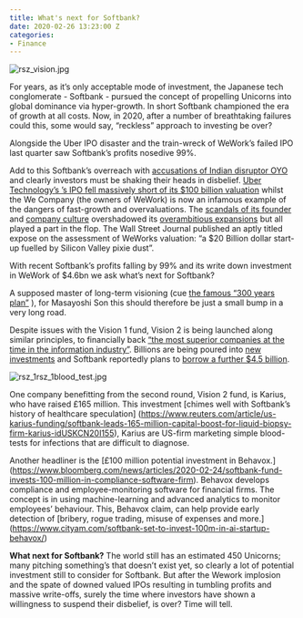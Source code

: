 ```yaml
---
title: What's next for Softbank?
date: 2020-02-26 13:23:00 Z
categories:
- Finance
---
```


![rsz_vision.jpg](/uploads/rsz_vision.jpg)


For years, as it’s only acceptable mode of investment, the Japanese tech conglomerate - Softbank - pursued the concept of propelling Unicorns into global dominance via hyper-growth. In short Softbank championed the era of growth at all costs. Now, in 2020, after a number of breathtaking failures could this, some would say, “reckless” approach to investing be over?

Alongside the Uber IPO disaster and the train-wreck of WeWork’s failed IPO last quarter saw Softbank’s profits nosedive 99%.

Add to this Softbank’s overreach with [accusations of Indian disruptor OYO](https://www.ndtv.com/india-news/how-oyo-landed-in-real-problems-due-to-softbanks-dramatic-overreach-2181901) and clearly investors must be shaking their heads in disbelief.
[Uber Technology’s ’s IPO fell massively short of its $100 billion valuation](https://www.marketwatch.com/story/uber-ipo-5-things-you-need-to-know-about-potentially-the-biggest-ipo-in-years-2019-04-12) whilst the We Company (the owners of WeWork) is now an infamous example of the dangers of fast-growth and overvaluations. The [scandals of its founder](https://www.wsj.com/articles/weworks-ceo-makes-millions-as-landlord-to-wework-11547640000) and [company culture](https://www.vox.com/the-goods/2018/10/12/17969190/wework-lawsuit-sexual-assault-harassment-retaliation) overshadowed its [overambitious expansions](https://www.telegraph.co.uk/technology/2019/12/26/wework-hits-brakes-expansion-botched-float/) but all played a part in the flop. The Wall Street Journal published an aptly titled expose on the assessment of WeWorks valuation: “a $20 Billion dollar start-up fuelled by Silicon Valley pixie dust”. 

With recent Softbank’s profits falling by 99% and its write down investment in WeWork of $4.6bn we ask what’s next for Softbank?

A supposed master of long-term visioning (cue [the famous “300 years plan”](https://www.cnbc.com/2019/05/19/masayoshi-son-genius-or-insane-maybe-neither.html) ), for Masayoshi Son this should therefore be just a small bump in a very long road. 

Despite issues with the Vision 1 fund, Vision 2 is being launched along similar principles, to financially back [“the most superior companies at the time in the information industry”](https://group.softbank/en/corp/about/philosophy/vision/ ). Billions are being poured into [new investments](https://www.forbes.com/sites/sergeiklebnikov/2020/02/18/softbank-launches-second-vision-fund-with-25-billion-investment-report/#503e18f12a88) and Softbank reportedly plans to [borrow a further $4.5 billion](https://in.reuters.com/article/us-softbank-group-softbank/softbank-to-borrow-up-to-4-5-billion-using-domestic-telcos-shares-as-collateral-idINKBN20D0R1).

![rsz_1rsz_1blood_test.jpg](/uploads/rsz_1rsz_1blood_test.jpg)

One company benefitting from the second round, Vision 2 fund, is Karius, who have raised £165 million. This investment [chimes well with Softbank’s history of healthcare speculation] (https://www.reuters.com/article/us-karius-funding/softbank-leads-165-million-capital-boost-for-liquid-biopsy-firm-karius-idUSKCN20I155), Karius are US-firm marketing simple blood-tests for infections that are difficult to diagnose.

Another headliner is the [£100 million potential investment in Behavox.] (https://www.bloomberg.com/news/articles/2020-02-24/softbank-fund-invests-100-million-in-compliance-software-firm). Behavox develops compliance and employee-monitoring software for financial firms. The concept is in using machine-learning and advanced analytics to monitor employees’ behaviour. This, Behavox claim, can help provide early detection of [bribery, rogue trading, misuse of expenses and more.] (https://www.cityam.com/softbank-set-to-invest-100m-in-ai-startup-behavox/)

**What next for Softbank?** The world still has an estimated 450 Unicorns; many pitching something’s that doesn’t exist yet, so clearly a lot of potential investment still to consider for Softbank. But after the Wework implosion and the spate of downed valued IPOs resulting in tumbling profits and massive write-offs, surely the time where investors have shown a willingness to suspend their disbelief, is over? Time will tell.


